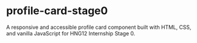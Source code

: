 # profile-card-stage0
A responsive and accessible profile card component built with HTML, CSS, and vanilla JavaScript for HNG12 Internship Stage 0.

